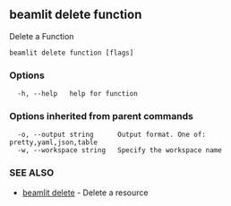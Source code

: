 ## beamlit delete function

Delete a Function

```
beamlit delete function [flags]
```

### Options

```
  -h, --help   help for function
```

### Options inherited from parent commands

```
  -o, --output string      Output format. One of: pretty,yaml,json,table
  -w, --workspace string   Specify the workspace name
```

### SEE ALSO

* [beamlit delete](beamlit_delete.md)	 - Delete a resource

